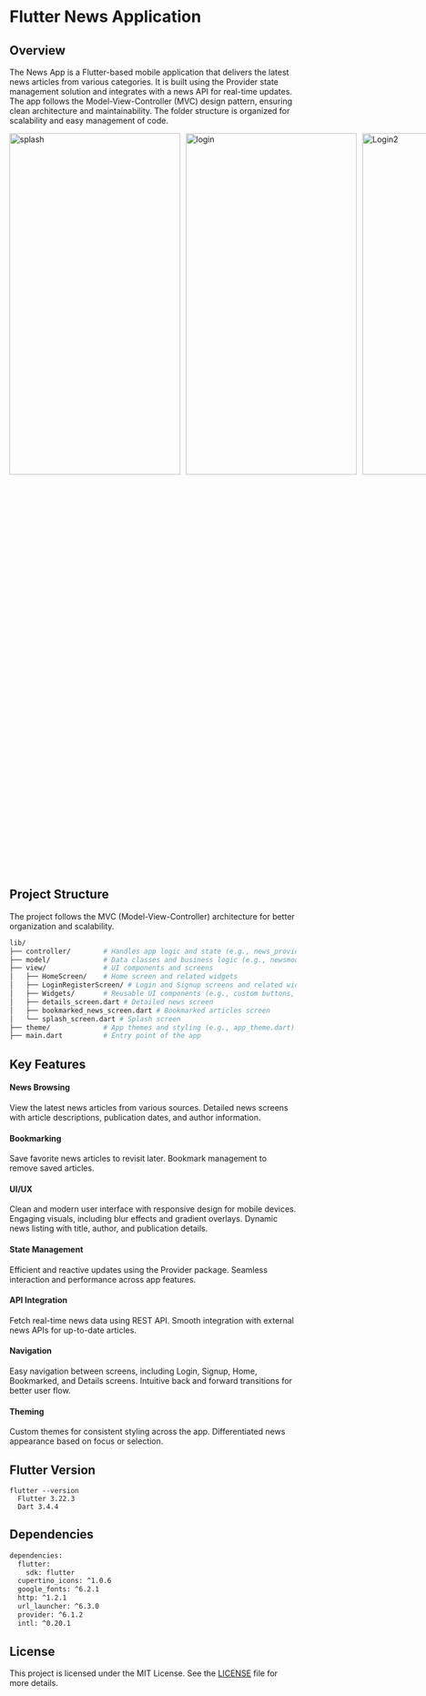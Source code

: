 # Flutter News Application

## Overview
The News App is a Flutter-based mobile application that delivers the latest news articles from various categories. It is built using the Provider state management solution and integrates with a news API for real-time updates. The app follows the Model-View-Controller (MVC) design pattern, ensuring clean architecture and maintainability. The folder structure is organized for scalability and easy management of code.


<div style="display: flex;">
    <img src="https://github.com/ChouguleAnkita13/Flutter_News_App/assets/155567405/4552e662-e92b-49a8-bd01-26f0711bad6d" alt="splash" style="margin-right: 10px;" width="300" height="600">
    <img src="https://github.com/ChouguleAnkita13/Flutter_News_App/assets/155567405/ab93c89d-a83f-4bf0-883f-64b0455d90f3" alt="login" style="margin-right: 10px; " width="300" height="600">
 <img src="https://github.com/user-attachments/assets/85a66fac-793b-4244-b399-59d5f39987b4" alt="Login2" style="margin-right: 10px; " width="300" height="600">
 <br> <br><br><br>
    <img src="https://github.com/user-attachments/assets/f9e00df2-959b-4f75-8113-5a173e1ed35c" alt="Bookmark 2" style="margin-right: 10px;" width="300" height="600">
 <img src="https://github.com/user-attachments/assets/60cd6f27-4b06-4279-a108-3df79ea638e5" alt="Home 2" style="margin-right: 10px;" width="300" height="600">
 <img src="https://github.com/user-attachments/assets/65c33d2f-2be8-4446-b1ef-2e057458defc" alt="Bookmark 2" style="margin-right: 10px;" width="300" height="600">

 <br> <br><br><br>
    <img src="https://github.com/ChouguleAnkita13/Flutter_News_App/assets/155567405/80bec03f-0af4-4d7b-9106-5e70ac783b69" alt="Bookmark 2" style="margin-right: 10px;" width="300" height="600">
 <img src="https://github.com/user-attachments/assets/3a579888-67fc-4f03-8805-e58266738b25" alt="Home 2" style="margin-right: 10px;" width="300" height="600">   
</div>

## Project Structure

The project follows the MVC (Model-View-Controller) architecture for better organization and scalability.

```bash
lib/
├── controller/        # Handles app logic and state (e.g., news_provider.dart)
├── model/             # Data classes and business logic (e.g., newsmodel.dart)
├── view/              # UI components and screens
│   ├── HomeScreen/    # Home screen and related widgets
│   ├── LoginRegisterScreen/ # Login and Signup screens and related widgets
│   ├── Widgets/       # Reusable UI components (e.g., custom buttons, text fields)
│   ├── details_screen.dart # Detailed news screen
│   ├── bookmarked_news_screen.dart # Bookmarked articles screen
│   └── splash_screen.dart # Splash screen
├── theme/             # App themes and styling (e.g., app_theme.dart)
├── main.dart          # Entry point of the app
```
## Key Features

#### News Browsing
View the latest news articles from various sources.
Detailed news screens with article descriptions, publication dates, and author information.

#### Bookmarking
Save favorite news articles to revisit later.
Bookmark management to remove saved articles.

#### UI/UX
Clean and modern user interface with responsive design for mobile devices.
Engaging visuals, including blur effects and gradient overlays.
Dynamic news listing with title, author, and publication details.

#### State Management
Efficient and reactive updates using the Provider package.
Seamless interaction and performance across app features.

#### API Integration
Fetch real-time news data using REST API.
Smooth integration with external news APIs for up-to-date articles.

#### Navigation
Easy navigation between screens, including Login, Signup, Home, Bookmarked, and Details screens.
Intuitive back and forward transitions for better user flow.

#### Theming
Custom themes for consistent styling across the app.
Differentiated news appearance based on focus or selection.

## Flutter Version
```
flutter --version
  Flutter 3.22.3
  Dart 3.4.4
```

## Dependencies
```bash
dependencies:
  flutter:
    sdk: flutter
  cupertino_icons: ^1.0.6
  google_fonts: ^6.2.1
  http: ^1.2.1
  url_launcher: ^6.3.0
  provider: ^6.1.2
  intl: ^0.20.1
```
## License
This project is licensed under the MIT License. See the [LICENSE](https://choosealicense.com/licenses/mit/) file for more details.

